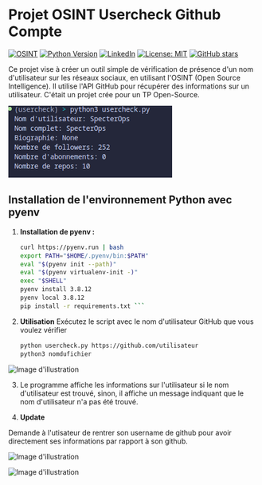 # Projet OSINT Usercheck Github Compte


[![OSINT](https://img.shields.io/badge/OSINT-Training-blue)](https://ozint.eu) [![Python Version](https://img.shields.io/badge/Python-3.11.6-yellow)](https://www.python.org/downloads/release/python-3116/) [![LinkedIn](https://img.shields.io/badge/LinkedIn-Connect-blue?style=social&logo=linkedin)](https://www.linkedin.com/in/lou-j/) [![License: MIT](https://img.shields.io/badge/License-MIT-magenta.svg)](licence) [![GitHub stars](https://img.shields.io/github/stars/0xho4ng/usercheck-github.svg?style=social&label=Star&maxAge=86400)](https://github.com/0xho4ng/usercheck-github/stargazers/)





Ce projet vise à créer un outil simple de vérification de présence d'un nom d'utilisateur sur les réseaux sociaux, en utilisant l'OSINT (Open Source Intelligence). Il utilise l'API GitHub pour récupérer des informations sur un utilisateur. C'était un projet crée pour un TP Open-Source.

![Image d'illustration](images/usercheck.png)
## Installation de l'environnement Python avec pyenv

1. **Installation de pyenv :**
   ```bash
   curl https://pyenv.run | bash
   export PATH="$HOME/.pyenv/bin:$PATH"
   eval "$(pyenv init --path)"
   eval "$(pyenv virtualenv-init -)"
   exec "$SHELL" 
   pyenv install 3.8.12
   pyenv local 3.8.12
   pip install -r requirements.txt ```

2. **Utilisation**
    Exécutez le script avec le nom d'utilisateur GitHub que vous voulez vérifier

   ``` bash 
   python usercheck.py https://github.com/utilisateur 
   python3 nomdufichier
   

![Image d'illustration](images/usercheck-demo.png)


3. Le programme affiche les informations sur l'utilisateur si le nom d'utilisateur est trouvé, sinon, il affiche un message indiquant que le nom d'utilisateur n'a pas été trouvé. 


4. **Update**

Demande à l'utisateur de rentrer son username de github pour avoir directement ses informations par rapport à son github.

![Image d'illustration](images/usercheck-enter-username.png)

![Image d'illustration](images/usercheck-enter-username-fonctionnement.png)
